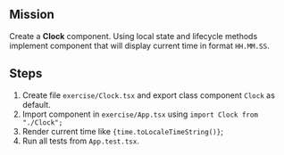 ## Mission
Create a **Clock** component. Using local state and lifecycle methods implement component that will display current time in format `HH.MM.SS`.

## Steps
1. Create file `exercise/Clock.tsx` and export class component `Clock` as default.
2. Import component in `exercise/App.tsx` using `import Clock from "./Clock";`
3. Render current time like `{time.toLocaleTimeString()}`;
4. Run all tests from `App.test.tsx`. 
